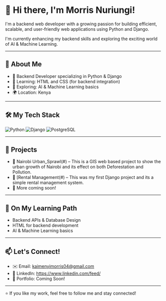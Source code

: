 # 👋 Hi there, I'm Morris Nuriungi!

I'm a backend web developer with a growing passion for building efficient, scalable, and user-friendly web applications using Python and Django.

I'm currently enhancing my backend skills and exploring the exciting world of AI & Machine Learning.

---

## 🚀 About Me
- 🔧 Backend Developer specializing in Python & Django
- 💬 Learning: HTML and CSS (for backend integration)
- 🤖 Exploring: AI & Machine Learning basics
- 🌍 Location: Kenya


---

## 🛠️ My Tech Stack
![Python](https://img.shields.io/badge/-Python-3776AB?logo=python&logoColor=white&style=flat-square)
![Django](https://img.shields.io/badge/-Django-092E20?logo=django&logoColor=white&style=flat-square)
![PostgreSQL](https://img.shields.io/badge/-PostgreSQL-4169E1?logo=postgresql&logoColor=white&style=flat-square)

---

## 📂 Projects
- 🔗 Nairobi Urban_Sprawl(#) – This is a GIS web based project to show the urban growth of Nairobi and its effect on both Deforestation and Pollution.
- 🔗 [Rental Management(#) – This was my first Django project and its a simple rental management system.
- 🔗 More coming soon!

---

## 🌱 On My Learning Path
- Backend APIs & Database Design
- HTML for backend development
- AI & Machine Learning basics

---

## 📫 Let's Connect!
- ✉️ Email: kaimenyimorris04@gmail.com
- 🔗 LinkedIn: https://www.linkedin.com/feed/
- 📁 Portfolio: Coming Soon!

---

⭐️ If you like my work, feel free to follow me and stay connected!
